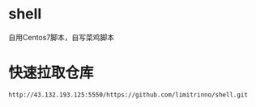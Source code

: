 # shell
自用Centos7脚本，自写菜鸡脚本

# 快速拉取仓库
```
http://43.132.193.125:5550/https://github.com/limitrinno/shell.git
```
